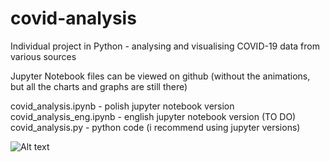 # covid-analysis
Individual project in Python - analysing and visualising COVID-19 data from various sources

Jupyter Notebook files can be viewed on github (without the animations, but all the charts and graphs are still there)

covid_analysis.ipynb - polish jupyter notebook version  
covid_analysis_eng.ipynb - english jupyter notebook version (TO DO)  
covid_analysis.py - python code (i recommend using jupyter versions)

![Alt text](https://github.com/Leszczon/covid-analysis/blob/master/covid_analysis_eng.ipynb "COVID")

